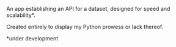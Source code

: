 An app establishing an API for a dataset, designed for speed and scalability*.

Created entirely to display my Python prowess or lack thereof.

*under development
